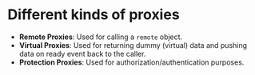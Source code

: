# Different kinds of proxies

* **Remote Proxies**: Used for calling a `remote` object.
* **Virtual Proxies**: Used for returning dummy (virtual) data and pushing data on ready event back to the caller.
* **Protection Proxies**: Used for authorization/authentication purposes.